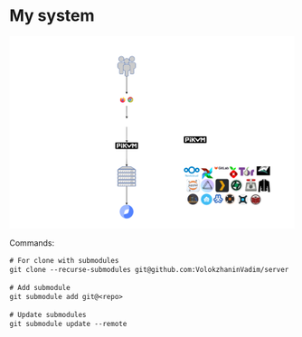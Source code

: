 # My system
![system.svg](./img/system.svg)

Commands:

```
# For clone with submodules
git clone --recurse-submodules git@github.com:VolokzhaninVadim/server

# Add submodule
git submodule add git@<repo>

# Update submodules
git submodule update --remote
```